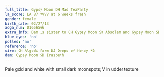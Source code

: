 ```yaml
---
full_title: Gypsy Moon DH Mad TeaParty
la_score: LA 87 VVVV at 6 weeks fresh
gender: female
birth_date: 02/27/13
adga_num: D1656566
extra_info: Dam is sister to CH Gypsy Moon SD Absolem and Gypsy Moon SD Mad Hatter
blue_eyes: 'no'
polled: 'no'
reference: 'no'
sire: CH Algedi Farm DJ Drops of Honey *B
dam: Gypsy Moon SD Irasbeth
---
```

Pale gold and white with small dark moonspots; V in udder texture
